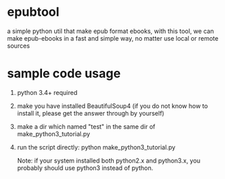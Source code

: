 # epubtool
a simple python util that make epub format ebooks, with this tool, we can make epub-ebooks in a fast and simple way, no matter use local or remote sources

# sample code usage
1. python 3.4+ required
2. make you have installed BeautifulSoup4 (if you do not know how to install it, please get the answer through by yourself)
3. make a dir which named "test" in the same dir of make_python3_tutorial.py
3. run the script directly: python make_python3_tutorial.py

    Note: if your system installed both python2.x and python3.x, you probably should use python3 instead of python.
